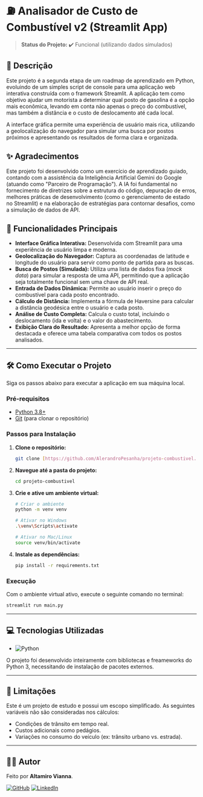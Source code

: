 # ⛽ Analisador de Custo de Combustível v2 (Streamlit App)

> **Status do Projeto:** ✔️ Funcional (utilizando dados simulados)

## 📄 Descrição

Este projeto é a segunda etapa de um roadmap de aprendizado em Python, evoluindo de um simples script de console para uma aplicação web interativa construída com o framework Streamlit. A aplicação tem como objetivo ajudar um motorista a determinar qual posto de gasolina é a opção mais econômica, levando em conta não apenas o preço do combustível, mas também a distância e o custo de deslocamento até cada local.

A interface gráfica permite uma experiência de usuário mais rica, utilizando a geolocalização do navegador para simular uma busca por postos próximos e apresentando os resultados de forma clara e organizada.

## ✨ Agradecimentos

Este projeto foi desenvolvido como um exercício de aprendizado guiado, contando com a assistência da Inteligência Artificial Gemini do Google (atuando como "Parceiro de Programação"). A IA foi fundamental no fornecimento de diretrizes sobre a estrutura do código, depuração de erros, melhores práticas de desenvolvimento (como o gerenciamento de estado no Streamlit) e na elaboração de estratégias para contornar desafios, como a simulação de dados de API.

## 🚀 Funcionalidades Principais

-   **Interface Gráfica Interativa:** Desenvolvida com Streamlit para uma experiência de usuário limpa e moderna.
-   **Geolocalização do Navegador:** Captura as coordenadas de latitude e longitude do usuário para servir como ponto de partida para as buscas.
-   **Busca de Postos (Simulada):** Utiliza uma lista de dados fixa (*mock data*) para simular a resposta de uma API, permitindo que a aplicação seja totalmente funcional sem uma chave de API real.
-   **Entrada de Dados Dinâmica:** Permite ao usuário inserir o preço do combustível para cada posto encontrado.
-   **Cálculo de Distância:** Implementa a fórmula de Haversine para calcular a distância geodésica entre o usuário e cada posto.
-   **Análise de Custo Completa:** Calcula o custo total, incluindo o deslocamento (ida e volta) e o valor do abastecimento.
-   **Exibição Clara do Resultado:** Apresenta a melhor opção de forma destacada e oferece uma tabela comparativa com todos os postos analisados.

---

## 🛠️ Como Executar o Projeto

Siga os passos abaixo para executar a aplicação em sua máquina local.

### Pré-requisitos

-   [Python 3.8+](https://www.python.org/downloads/)
-   [Git](https://git-scm.com/) (para clonar o repositório)

### Passos para Instalação

1.  **Clone o repositório:**
    ```bash
    git clone [https://github.com/AlerandroPesanha/projeto-combustivel.git](https://github.com/AlerandroPesanha/projeto-combustivel.git)
    ```

2.  **Navegue até a pasta do projeto:**
    ```bash
    cd projeto-combustivel
    ```

3.  **Crie e ative um ambiente virtual:**
    ```bash
    # Criar o ambiente
    python -m venv venv

    # Ativar no Windows
    .\venv\Scripts\activate

    # Ativar no Mac/Linux
    source venv/bin/activate
    ```

4.  **Instale as dependências:**
    ```bash
    pip install -r requirements.txt
    ```

### Execução

Com o ambiente virtual ativo, execute o seguinte comando no terminal:

```bash
streamlit run main.py
```
---

## 💻 Tecnologias Utilizadas

- ![Python](https://img.shields.io/badge/Python-3776AB?style=for-the-badge&logo=python&logoColor=white)

O projeto foi desenvolvido inteiramente com bibliotecas e freameworks do Python 3, necessitando de instalação de pacotes externos.

---

## 📝 Limitações

Este é um projeto de estudo e possui um escopo simplificado. As seguintes variáveis não são consideradas nos cálculos:

-   Condições de trânsito em tempo real.
-   Custos adicionais como pedágios.
-   Variações no consumo do veículo (ex: trânsito urbano vs. estrada).

---

## 👨‍💻 Autor

Feito por **Altamiro Vianna**.

[![GitHub](https://img.shields.io/badge/GitHub-181717?style=for-the-badge&logo=github&logoColor=white)](https://github.com/seu-usuario)
[![LinkedIn](https://img.shields.io/badge/LinkedIn-0A66C2?style=for-the-badge&logo=linkedin&logoColor=white)](https://www.linkedin.com/in/altamiro-vianna/)